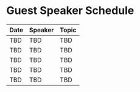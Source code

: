 # Guest Speaker Schedule

| Date | Speaker | Topic |
|------|---------|-------|
| TBD  | TBD     | TBD   |
| TBD  | TBD     | TBD   |
| TBD  | TBD     | TBD   |
| TBD  | TBD     | TBD   |
| TBD  | TBD     | TBD   |